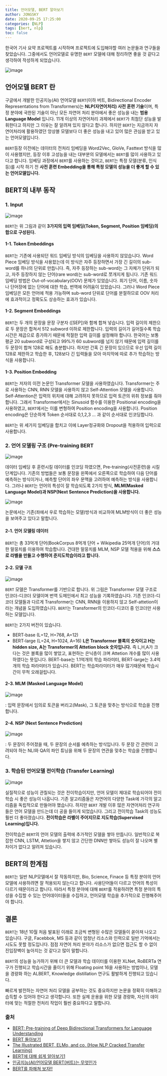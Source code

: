 ```yaml
---
title: 언어모델, BERT 알아보기
author: JONGSKY
date: 2020-09-25 17:25:00
categories: [NLP]
tags: [bert, nlp]
toc: false
---
```


한국어 기사 요약 프로젝트를 시작하며 프로젝트에 도입해야할 여러 논문들과 연구들을 찾았습니다. 그중에서도 언어모델로 유명한 ```BERT``` 모델에 대해 정리하면 좋을 것 같다고 생각하여 작성하게 되었습니다. 

![image](https://user-images.githubusercontent.com/40276516/94236173-bd2faa80-ff47-11ea-9262-184f550b6cbb.png)

## 언어모델 BERT 란

구글에서 개발한 인공지능(AI) 언어모델 ```BERT```(이하 버트, Bidirectional Encoder Representations from Transformers)는 **NLP(자연어처리) 사전 훈련 기술**이며, 특정 분야에 국한된 기술이 아닌 모든 자연어 처리 분야에서 좋은 성능을 내는 **범용 Language Model** 입니다. 11개 이상의 자연어처리 과제에서 ```BERT```가 최첨단 성능을 발휘한다고 하지만 그 이유는 잘 알려져 있지 않다고 합니다. 하지만 ```BERT```는 지금까지 자연어처리에 활용하였던 앙상블 모델보다 더 좋은 성능을 내고 있어 많은 관심을 받고 있는 언어모델입니다. 

```BERT```등장 이전에는 데이터의 전처리 임베딩을 Word2Vec, GloVe, Fasttext 방식을 많이 사용했지만, 등장 이후 고성능을 내는 대부분의 모델에서는 ```BERT```를 많이 사용하고 있다고 합니다. 임베딩 과정에서 ```BERT```를 사용하는 것이고, ```BERT```는 특정 모델(분류, 인식 등)를 시작 하기 전 **사전 훈련 Embedding을 통해 특정 모델의 성능을 더 좋게 할 수 있는 언어모델입니다.**

## BERT의 내부 동작

### 1. Input

![image](https://user-images.githubusercontent.com/40276516/94236526-58c11b00-ff48-11ea-8b85-822ebffd3d11.png)

```BERT```는 위 그림과 같이 **3가지의 입력 임베딩(Token, Segment, Position 임베딩)의 합으로 구성된다.**

#### 1-1. Token Embeddings

```BERT```는 기존에 사용되던 워드 임베딩 방식의 임베딩을 사용하지 않았습니다. Word Piece 임베딩 방식을 사용핬는데 이 방식은 자주 등장하면서 가장 긴 길이의 sub-word를 하나의 단위로 만듭니다. 즉, 자주 등장하는 sub-word는 그 자체가 단위가 되고, 자주 등장하지 않는 단어(rare word)는 sub-word로 쪼개지게 됩니다. 기존 워드 임베딩 방법은 Out-of-vocabulary(OOV) 문제가 있었습니다. 희기 단어, 이름, 숫자 나 단어장에 없는 단어에 대한 학습, 번역에 어려움이 있었습니다. 그러나 Word Piece 임베딩은 모든 언어에 적용 가능하며 sub-word 단위로 단어를 분절하므로 OOV 처리에 효과적이고 정확도도 상승하는 효과가 있습니다.

#### 1-2. Segment Embeddings

```BERT```는 두 개의 문장을 문장 구분자 ([SEP])와 함께 합쳐 넣습니다. 입력 길이의 제한으로 두 문장은 합쳐서 512 subword 이하로 제한합니다. 입력의 길이가 길어질수록 학습시간은 제곱으로 증가하기 때문에 적절한 입력 길이를 설정해야 합니다. 한국어는 보통 평균 20 subword로 구성되고 99%가 60 subword를 넘지 않기 때문에 입력 길이를 두 문장이 합쳐 128로 해도 충분합니다. 하지만 간혹 긴 문장이 있으므로 우선 입력 길이 128로 제한하고 학습한 후, 128보다 긴 입력들을 모아 마지막에 따로 추가 학습하는 방식을 사용합니다.

#### 1-3. Position Embedding

```BERT```는 저자의 이전 논문인 Transformer 모델을 사용하였습니다. Transformer는 주로 사용하는 CNN, RNN 모델을 사용하지 않고 Self-Attention 모델을 사용합니다. Self-Attention은 입력의 위치에 대해 고려하지 못하므로 입력 토큰의 위취 정보를 줘야합니다. 그래서 Transformer에서는 Sinusoid 함수를 이용한 Positional encoding을 사용하였고, ```BERT```에서는 이를 변형하여 Position encoding을 사용합니다. Position encoding은 단순하게 Token 순서대로 0,1,2,3 ... 과 같이 순서대로 인코딩합니다.

```BERT```는 위 세가지 임베딩을 합치고 이에 Layer정규화와 Dropout을 적용하여 입력으로 사용합니다.

### 2. 언어 모델링 구조 (Pre-training BERT

![image](https://user-images.githubusercontent.com/40276516/94240535-611c5480-ff4e-11ea-8106-653ac7a0511f.png)

데이터 임베딩 후 훈련시킬 데이터를 인코딩 하였으면, Pre-training(사전훈련)을 시킬 단계입니다. 기존의 방법들은 보통 문장을 왼쪽에서 오른쪽으로 학습하여 다음 단어를 예측하는 방식이거나, 예측할 단어의 좌우 문맥을 고려하여 예측하는 방식을 사용합니다. 그러나 ```BERT```는 언어의 특성이 잘 학습되도록 2가지 방식, **MLM(Masked Language Model)과 NSP(Next Sentence Prediction)을 사용합니다.**

![image](https://user-images.githubusercontent.com/40276516/94241593-ce7cb500-ff4f-11ea-9556-d7f2a0b8e6a5.png)

논문에서는 기존(좌에서 우로 학습하는 모델)방식과 비교하여 MLM방식이 더 좋은 성능을 보여주고 있다고 말합니다.


#### 2-1. 언어 모델링 데이터

```BERT```는 총 33억개 단어(BookCorpus 8억개 단어 + Wikipedia 25억개 단어)의 거대한 말뭉치를 이용하여 학습합니다. 건대한 말뭉치를 MLM, NSP 모델 적용을 위해 **스스로 라벨을 만들고 수행하여 준지도학습이라고 합니다.**

#### 2-2. 모델 구조

![image](https://user-images.githubusercontent.com/40276516/94242512-18b26600-ff51-11ea-8b84-92d9726ef4a1.png)

```BERT``` 모델은 Transformer를 기반으로 합니다. 위 그림은 Transformer 모델 구조로 인코더-디코더 모델이며 번역 도메인에서 최고 성능을 기록하였습니다. 기존 인코더-디코더 모델들과 다르게 Transformer는 CNN, RNN을 이용하지 않고 Self-attetion이라는 개념을 도입하였습니다. ```BERT```는 Transformer의 인코더-디코더 중 인코더만 사용하는 모델입니다.

```BERT```는 2가지 버전이 있습니다. 
- BERT-base (L=12, H=768, A=12)
- BERT-large (L=24, H=1024, A=16)
**L은 Transformer 블록의 숫자이고 H는 hidden size, A는 Transformer의 Attetion block 숫자입니다.** 즉 L,H,A가 크다는 것은 블록을 많이 쌓았고, 표현하는 은닉층이 크며 Attetion 개수를 많이 사용하였다는 뜻입니다. BERT-base는 1.1억개의 학습 파라미터, BERT-large는 3.4억개의 학습 파라미터가 있습니다. BERT는 학습파라미터가 매우 많기때문에 학습시간이 무척 오래걸립니다.

#### 2-3. MLM (Masked Language Model)

![image](https://user-images.githubusercontent.com/40276516/94241805-18659b00-ff50-11ea-97a9-ce9880d1576b.png)

: 입력 문장에서 임의로 토큰을 버리고(Mask), 그 토큰을 맞추는 방식으로 학습을 진행합니다.

#### 2-4. NSP (Next Sentence Prediction)

![image](https://user-images.githubusercontent.com/40276516/94241907-421ec200-ff50-11ea-9787-6e96af4fd287.png)

: 두 문장이 주어졌을 때, 두 문장의 순서를 예측하는 방식입니다. 두 문장 간 관련이 고려되야 하는 NLI와 QA의 파인 튜닝을 위해 두 문장의 연관을 맞추는 학습을 진행합니다.

### 3. 학습된 언어모델 전이학습 (Transfer Learning)

![image](https://user-images.githubusercontent.com/40276516/94243666-ab073980-ff52-11ea-94af-bc15226107a1.png)

실질적으로 성능이 관칠되는 것은 전이학습이지만, 언어 모델이 제대로 학습되어야 전이학습 시 좋은 성능이 나옵니다. 기존 알고리즘들은 자연어의 다양한 Task에 가각의 알고리즘을 독립적으로 만들어야 했습니다. 하지만 ```BERT``` 개발 이후 많은 자연어처리 연구자들은 언어 모델을 만드는데 더 공을 들이게 되었습니다. 그리고 전이학습 Task의 성능도 훨씬 더 좋아졌습니다. **전이학습은 라벨이 주어지므로 지도학습(Supervised Learning)입니다.**

전이학습은 ```BERT```의 언어 모델의 출력에 추가적인 모델을 쌓아 만듭니다. 일반적으로 복잡한 CNN, LSTM, Attetion을 쌓지 않고 간단한 DNN만 쌓아도 성능이 잘 나오며 별 차이가 없다고 알려져 있습니다.

## BERT의 한계점

```BERT```는 일반 NLP모델에서 잘 작동하지만, Bio, Science, Finace 등 특정 분야의 언어모델에 사용하려면 잘 적용되지 않는다고 합니다. 사용단어들이 다르고 언어의 특성이 다르기 때문이라고 합니다. 따라서 특정 분야에 대해 ```BERT```를 적용하려면 특정 분야의 특성을 수집할 수 있는 언어데이터들을 수집하고, 언어모델 학습을 추가적으로 진행해주어야 합니다.

## 결론

```BERT```는 18년 10월 처음 발표된 이래로 조금씩 변형된 수많은 모델들이 쏟아져 나오고 있습니다. 구글, Facebbok, MS 등과 같이 엄청난 리소스와 인력으로 일반 기억에서는 시도도 못할 정도입니다. 점점 자연어 처리 분야가 리소스가 없으면 접근도 할 수 없이 진입장벽이 높아지는 것 같다고 많이 말합니다.

```BERT```의 성능을 능가하기 위해 더 큰 모델과 학습 데이터를 이용한 XLNet, RoBERTa 연구가 진행되고 학습시간을 줄이기 위해 Floating point 16을 사용하는 방법이나, 모델을 경량화 하는 ALBERT, Knowledge distillation 연구도 활발하게 진행되고 있습니다.

빠르게 발전하는 자연어 처리 모델을 공부하는 것도 중요하지만 논문을 정확히 이해하고 습득할 수 있어야 한다고 생각합니다. 또한 실제 운용을 위한 모델 경량화, 자신의 데이터에 맞는 적절한 전처리 작업이 훨씬 중요하다고 말합니다.

### 출처

- [BERT: Pre-training of Deep Bidirectional Transformers for Language Understanding](https://arxiv.org/pdf/1810.04805.pdf)
- [BERT 돌아보기](http://docs.likejazz.com/bert/)
- [The Illustrated BERT, ELMo, and co. (How NLP Cracked Transfer Learning)](http://jalammar.github.io/illustrated-bert/)
- [BERT에 대해 쉽게 알아보기1](https://ebbnflow.tistory.com/151)
- [인공지능(AI)언어모델 BERT(버트)는 무엇인가](http://www.aitimes.kr/news/articleView.html?idxno=13117)
- [BERT를 파해쳐 보자!!](https://keep-steady.tistory.com/19)